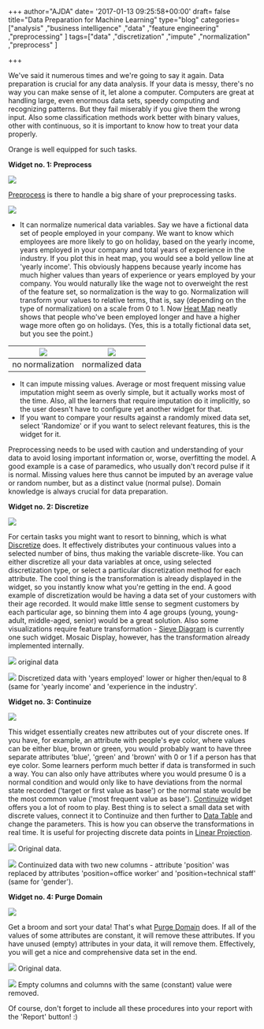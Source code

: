 +++
author="AJDA"
date= '2017-01-13 09:25:58+00:00'
draft= false
title="Data Preparation for Machine Learning"
type="blog"
categories=["analysis" ,"business intelligence" ,"data" ,"feature engineering" ,"preprocessing"  ]
tags=["data" ,"discretization" ,"impute" ,"normalization" ,"preprocess" ]

+++

We've said it numerous times and we're going to say it again. Data preparation is crucial for any data analysis. If your data is messy, there's no way you can make sense of it, let alone a computer. Computers are great at handling large, even enormous data sets, speedy computing and recognizing patterns. But they fail miserably if you give them the wrong input. Also some classification methods work better with binary values, other with continuous, so it is important to know how to treat your data properly.

Orange is well equipped for such tasks.



**Widget no. 1: Preprocess**

![](/images/2017/01/preprocess.png)

[Preprocess](http://docs.orange.biolab.si/3/visual-programming/widgets/data/preprocess.html) is there to handle a big share of your preprocessing tasks.



![](/images/2017/01/original-data.png)

 * It can normalize numerical data variables. Say we have a fictional data set of people employed in your company. We want to know which employees are more likely to go on holiday, based on the yearly income, years employed in your company and total years of experience in the industry. If you plot this in heat map, you would see a bold yellow line at 'yearly income'. This obviously happens because yearly income has much higher values than years of experience or years employed by your company. You would naturally like the wage not to overweight the rest of the feature set, so normalization is the way to go. Normalization will transform your values to relative terms, that is, say (depending on the type of normalization) on a scale from 0 to 1. Now [Heat Map](http://docs.orange.biolab.si/3/visual-programming/widgets/visualize/heatmap.html) neatly shows that people who've been employed longer and have a higher wage more often go on holidays. (Yes, this is a totally fictional data set, but you see the point.)


 

![](/images/2016/04/heatmap1.png) |  ![](/images/2016/04/heatmap2.png)
:-------------------------:|:-------------------------:
no normalization  		   |normalized data




* It can impute missing values. Average or most frequent missing value imputation might seem as overly simple, but it actually works most of the time. Also, all the learners that require imputation do it implicitly, so the user doesn't have to configure yet another widget for that.
* If you want to compare your results against a randomly mixed data set, select 'Randomize' or if you want to select relevant features, this is the widget for it.

Preprocessing needs to be used with caution and understanding of your data to avoid losing important information or, worse, overfitting the model. A good example is a case of paramedics, who usually don't record pulse if it is normal. Missing values here thus cannot be imputed by an average value or random number, but as a distinct value (normal pulse). Domain knowledge is always crucial for data preparation.



**Widget no. 2: Discretize**

![](/images/2017/01/discretize.png)

For certain tasks you might want to resort to binning, which is what [Discretize](http://docs.orange.biolab.si/3/visual-programming/widgets/data/discretize.html) does. It effectively distributes your continuous values into a selected number of bins, thus making the variable discrete-like. You can either discretize all your data variables at once, using selected discretization type, or select a particular discretization method for each attribute. The cool thing is the transformation is already displayed in the widget, so you instantly know what you're getting in the end. A good example of discretization would be having a data set of your customers with their age recorded. It would make little sense to segment customers by each particular age, so binning them into 4 age groups (young, young-adult, middle-aged, senior) would be a great solution. Also some visualizations require feature transformation - [Sieve Diagram](http://docs.orange.biolab.si/3/visual-programming/widgets/visualize/sievediagram.html) is currently one such widget. Mosaic Display, however, has the transformation already implemented internally.



![](/images/2016/04/discretize1.png)
original data



![](/images/2016/04/discretize2.png)
Discretized data with 'years employed' lower or higher then/equal to 8 (same for 'yearly income' and 'experience in the industry'.



**Widget no. 3: Continuize**

![](/images/2017/01/continuize.png)

This widget essentially creates new attributes out of your discrete ones. If you have, for example, an attribute with people's eye color, where values can be either blue, brown or green, you would probably want to have three separate attributes 'blue', 'green' and 'brown' with 0 or 1 if a person has that eye color. Some learners perform much better if data is transformed in such a way. You can also only have attributes where you would presume 0 is a normal condition and would only like to have deviations from the normal state recorded ('target or first value as base') or the normal state would be the most common value ('most frequent value as base'). [Continuize](http://docs.orange.biolab.si/3/visual-programming/widgets/data/continuize.html) widget offers you a lot of room to play. Best thing is to select a small data set with discrete values, connect it to Continuize and then further to [Data Table](http://docs.orange.biolab.si/3/visual-programming/widgets/data/datatable.html) and change the parameters. This is how you can observe the transformations in real time. It is useful for projecting discrete data points in [Linear Projection](http://docs.orange.biolab.si/3/visual-programming/widgets/visualize/linearprojection.html).



![](/images/2016/04/continuize1.png)
Original data.



![](/images/2016/04/continuize2.png)
Continuized data with two new columns - attribute 'position' was replaced by attributes 'position=office worker' and 'position=technical staff' (same for 'gender').



**Widget no. 4: Purge Domain**

![](/images/2017/01/purge.png)

Get a broom and sort your data! That's what [Purge Domain](http://docs.orange.biolab.si/3/visual-programming/widgets/data/purgedomain.html) does. If all of the values of some attributes are constant, it will remove these attributes. If you have unused (empty) attributes in your data, it will remove them. Effectively, you will get a nice and comprehensive data set in the end.

![](/images/2016/04/purge1.png)
Original data.



![](/images/2016/04/purge2.png)
Empty columns and columns with the same (constant) value were removed.



Of course, don't forget to include all these procedures into your report with the 'Report' button! :)
